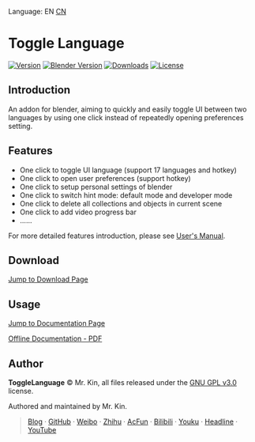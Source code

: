 Language: EN [CN][ReadmeCN]

[ReadmeCN]: ./README_CN.md

# Toggle Language
[![Version][]](https://github.com/Mister-Kin/ToggleLanguage/releases) [![Blender Version][]](https://www.blender.org/download/) [![Downloads][]](https://github.com/Mister-Kin/ToggleLanguage/releases/latest) [![License][]](./LICENSE)

[Blender Version]: https://img.shields.io/badge/blender-v2.83+-blue
[Downloads]: https://img.shields.io/github/downloads/Mister-Kin/ToggleLanguage/total?color=blue
[Version]: https://img.shields.io/github/v/release/Mister-Kin/ToggleLanguage?include_prereleases&color=blue
[License]: https://img.shields.io/github/license/Mister-Kin/ToggleLanguage?color=blue

## Introduction
An addon for blender, aiming to quickly and easily toggle UI between two languages by using one click instead of repeatedly opening preferences setting.

## Features
- One click to toggle UI language (support 17 languages and hotkey)
- One click to open user preferences (support hotkey)
- One click to setup personal settings of blender
- One click to switch hint mode: default mode and developer mode
- One click to delete all collections and objects in current scene
- One click to add video progress bar
- ......

For more detailed features introduction, please see [User's Manual](https://mister-kin.github.io/works/software-works/toggle-language/).

## Download
[Jump to Download Page][]

[Jump to Download Page]: https://github.com/Mister-Kin/ToggleLanguage/releases/latest

## Usage
[Jump to Documentation Page][]

[Offline Documentation - PDF][]

[Jump to Documentation Page]: https://mister-kin.github.io/works/software-works/toggle-language/
[Offline Documentation - PDF]: https://github.com/Mister-Kin/OpenDocs/releases/download/latex2pdf/toggle_language.pdf

## Author
**ToggleLanguage** © Mr. Kin, all files released under the [GNU GPL v3.0][] license.

Authored and maintained by Mr. Kin.

> [Blog][] · [GitHub][] · [Weibo][] · [Zhihu][] · [AcFun][] · [Bilibili][] · [Youku][] · [Headline][] · [YouTube][]

[GNU GPL v3.0]: ./LICENSE
[Blog]: https://mister-kin.github.io
[GitHub]: https://github.com/mister-kin
[Weibo]: https://weibo.com/6270111192
[Bilibili]: http://space.bilibili.com/17025250?
[Youku]: http://i.youku.com/i/UNjA3MTk5Mjgw?spm=a2hzp.8253869.0.0
[YouTube]: https://www.youtube.com/@Mister-Kin
[Headline]: https://www.toutiao.com/c/user/835254071079053/#mid=1663279303982091
[Zhihu]: https://www.zhihu.com/people/drwu-94
[AcFun]: https://www.acfun.cn/u/73269306

